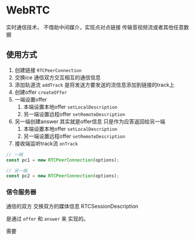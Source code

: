 # WebRTC

实时通信技术，
不借助中间媒介，实现点对点链接
传输音视频流或者其他任意数据

## 使用方式

1. 创建链接 `RTCPeerConnection`
2. 交换ice 通信双方交互相互的通信信息
3. 添加轨道流 `addTrack`  是将发送方要发送的流信息添加到链接的track上
4. 创建offer `createOffer`
5. 一端设置offer
   1. 本端设置本地offer `setLocalDescription`
   2. 另一端设置远程offer `setRemoteDescription`
6. 另一端创建answer  其实就是offer信息 只是作为应答返回给另一端
   1. 本端设置本地offer `setLocalDescription`
   2. 另一端设置远程offer `setRemoteDescription`
7. 接收端监听track流 `onTrack`

```js
// 一端
const pc1 = new RTCPeerConnection(options);
```

```js
// 另一端
const pc2 = new RTCPeerConnection(options);
```

### 信令服务器

通信的双方 交换双方的媒体信息 RTCSessionDescription

是通过 `offer` 和 `answer` 来 实现的。

需要

###

